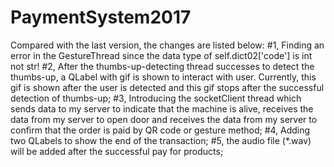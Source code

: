 # PaymentSystem2017
Compared with the last version, the changes are listed below:
#1, Finding an error in the GestureThread since the data type of self.dict02['code'] is int not str!
#2, After the thumbs-up-detecting thread successes to detect the thumbs-up, a QLabel with gif is shown to interact with user. Currently, this gif is shown after the user is detected and this gif stops after the successful detection of thumbs-up;
#3, Introducing the socketClient thread which sends data to my server to indicate that the machine is alive, receives the data from my server to open door and receives the data from my server to confirm that the order is paid by QR code or gesture method;
#4, Adding two QLabels to show the end of the transaction;
#5, the audio file (*.wav) will be added after the successful pay for products;
